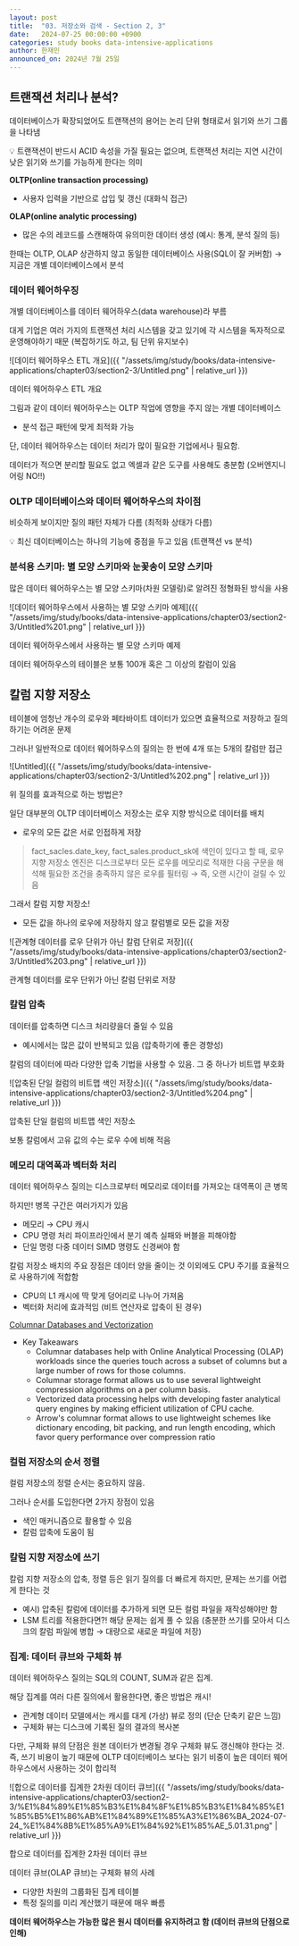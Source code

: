 ```yaml
---
layout: post
title:  "03. 저장소와 검색 - Section 2, 3"
date:   2024-07-25 00:00:00 +0900
categories: study books data-intensive-applications
author: 한재민
announced_on: 2024년 7월 25일
---
```

<!-- 현우님 대체 -->

## 트랜잭션 처리나 분석?

데이터베이스가 확장되었어도 트랜잭션의 용어는 논리 단위 형태로서 읽기와 쓰기 그룹을 나타냄

<aside>
💡 트랜잭션이 반드시 ACID 속성을 가질 필요는 없으며, 트랜잭션 처리는 지연 시간이 낮은 읽기와 쓰기를 가능하게 한다는 의미

</aside>

**OLTP(online transaction processing)**

- 사용자 입력을 기반으로 삽입 및 갱신 (대화식 접근)

**OLAP(online analytic processing)**

- 많은 수의 레코드를 스캔해하여 유의미한 데이터 생성 (예시: 통계, 분석 질의 등)

한때는 OLTP, OLAP 상관하지 않고 동일한 데이터베이스 사용(SQL이 잘 커버함) → 지금은 개별 데이터베이스에서 분석

### 데이터 웨어하우징

개별 데이터베이스를 데이터 웨어하우스(data warehouse)라 부름 

대게 기업은 여러 가지의 트랜잭션 처리 시스템을 갖고 있기에 각 시스템을 독자적으로 운영해야하기 때문 (복잡하기도 하고, 팀 단위 유지보수)

![데이터 웨어하우스 ETL 개요]({{ "/assets/img/study/books/data-intensive-applications/chapter03/section2-3/Untitled.png" | relative_url }})

데이터 웨어하우스 ETL 개요

그림과 같이 데이터 웨어하우스는 OLTP 작업에 영향을 주지 않는 개별 데이터베이스

- 분석 접근 패턴에 맞게 최적화 가능

단, 데이터 웨어하우스는 데이터 처리가 많이 필요한 기업에서나 필요함. 

데이터가 적으면 분리할 필요도 없고 엑셀과 같은 도구를 사용해도 충분함 (오버엔지니어링 NO!!)

### OLTP 데이터베이스와 데이터 웨어하우스의 차이점

비슷하게 보이지만 질의 패턴 자체가 다름 (최적화 상태가 다름)

<aside>
💡 최신 데이터베이스는 하나의 기능에 중점을 두고 있음 (트랜잭션 vs 분석)

</aside>

 

### 분석용 스키마: 별 모양 스키마와 눈꽃송이 모양 스키마

많은 데이터 웨어하우스는 별 모양 스키마(차원 모델링)로 알려진 정형화된 방식을 사용

![데이터 웨어하우스에서 사용하는 별 모양 스키마 예제]({{ "/assets/img/study/books/data-intensive-applications/chapter03/section2-3/Untitled%201.png" | relative_url }})

데이터 웨어하우스에서 사용하는 별 모양 스키마 예제

데이터 웨어하우스의 테이블은 보통 100개 혹은 그 이상의 칼럼이 있음

## 칼럼 지향 저장소

테이블에 엄청난 개수의 로우와 페타바이트 데이터가 있으면 효율적으로 저장하고 질의하기는 어려운 문제

그러나! 일반적으로 데이터 웨어하우스의 질의는 한 번에 4개 또는 5개의 칼럼만 접근

![Untitled]({{ "/assets/img/study/books/data-intensive-applications/chapter03/section2-3/Untitled%202.png" | relative_url }})

위 질의를 효과적으로 하는 방법은?

일단 대부분의 OLTP 데이터베이스 저장소는 로우 지향 방식으로 데이터를 배치

- 로우의 모든 값은 서로 인접하게 저장

> fact_sacles.date_key, fact_sales.product_sk에 색인이 있다고 할 때, 로우 지향 저장소 엔진은 디스크로부터 모든 로우를 메모리로 적재한 다음 구문을 해석해 필요한 조건을 충족하지 않은 로우를 필터링 → 즉, 오랜 시간이 걸릴 수 있음
> 

그래서 칼럼 지향 저장소!

- 모든 값을 하나의 로우에 저장하지 않고 칼럼별로 모든 값을 저장

![관계형 데이터를 로우 단위가 아닌 칼럼 단위로 저장]({{ "/assets/img/study/books/data-intensive-applications/chapter03/section2-3/Untitled%203.png" | relative_url }})

관계형 데이터를 로우 단위가 아닌 칼럼 단위로 저장

### 칼럼 압축

데이터를 압축하면 디스크 처리량을더 줄일 수 있음

- 예시에서는 많은 값이 반복되고 있음 (압축하기에 좋은 경향성)

칼럼의 데이터에 따라 다양한 압축 기법을 사용할 수 있음. 그 중 하나가 비트맵 부호화

![압축된 단일 컬럼의 비트맵 색인 저장소]({{ "/assets/img/study/books/data-intensive-applications/chapter03/section2-3/Untitled%204.png" | relative_url }})

압축된 단일 컬럼의 비트맵 색인 저장소

보통 칼럼에서 고유 값의 수는 로우 수에 비해 적음

### 메모리 대역폭과 벡터화 처리

데이터 웨어하우스 질의는 디스크로부터 메모리로 데이터를 가져오는 대역폭이 큰 병목

하지만! 병목 구간은 여러가지가 있음

- 메모리 → CPU 캐시
- CPU 명령 처리 파이프라인에서 분기 예측 실패와 버블을 피해야함
- 단일 명령 다중 데이터 SIMD 명령도 신경써야 함

칼럼 저장소 배치의 주요 장점은 데이터 양을 줄이는 것 이외에도 CPU 주기를 효율적으로 사용하기에 적합함

- CPU의 L1 캐시에 딱 맞게 덩어리로 나누어 가져옴
- 벡터화 처리에 효과적임 (비트 연산자로 압축이 된 경우)

[Columnar Databases and Vectorization](https://www.infoq.com/articles/columnar-databases-and-vectorization/)

- Key Takeawars
    - Columnar databases help with Online Analytical Processing (OLAP) workloads since the queries touch across a subset of columns but a large number of rows for those columns.
    - Columnar storage format allows us to use several lightweight compression algorithms on a per column basis.
    - Vectorized data processing helps with developing faster analytical query engines by making efficient utilization of CPU cache.
    - Arrow's columnar format allows to use lightweight schemes like dictionary encoding, bit packing, and run length encoding, which favor query performance over compression ratio

### 컬럼 저장소의 순서 정렬

컬럼 저장소의 정렬 순서는 중요하지 않음.

그러나 순서를 도입한다면 2가지 장점이 있음

- 색인 매커니즘으로 활용할 수 있음
- 칼럼 압축에 도움이 됨

### 칼럼 지향 저장소에 쓰기

칼럼 지향 저장소의 압축, 정렬 등은 읽기 질의를 더 빠르게 하지만, 문제는 쓰기를 어렵게 한다는 것

- 예시) 압축된 칼럼에 데이터를 추가하게 되면 모든 컬럼 파일을 재작성해야만 함
- LSM 트리를 적용한다면?! 해당 문제는 쉽게 풀 수 있음 (충분한 쓰기를 모아서 디스크의 칼럼 파일에 병합 → 대량으로 새로운 파일에 저장)

### 집계: 데이터 큐브와 구체화 뷰

데이터 웨어하우스 질의는 SQL의 COUNT, SUM과 같은 집계.

해당 집계를 여러 다른 질의에서 활용한다면, 좋은 방법은 캐시!

- 관계형 데이터 모델에서는 캐시를 대게 (가상) 뷰로 정의 (단순 단축키 같은 느낌)
- 구체화 뷰는 디스크에 기록된 질의 결과의 복사본

다만, 구체화 뷰의 단점은 원본 데이터가 변경될 경우 구체화 뷰도 갱신해야 한다는 것. 즉, 쓰기 비용이 높기 때문에 OLTP 데이터베이스 보다는 읽기 비중이 높은 데이터 웨어하우스에서 사용하는 것이 합리적

![합으로 데이터를 집계한 2차원 데이터 큐브]({{ "/assets/img/study/books/data-intensive-applications/chapter03/section2-3/%E1%84%89%E1%85%B3%E1%84%8F%E1%85%B3%E1%84%85%E1%85%B5%E1%86%AB%E1%84%89%E1%85%A3%E1%86%BA_2024-07-24_%E1%84%8B%E1%85%A9%E1%84%92%E1%85%AE_5.01.31.png" | relative_url }})

합으로 데이터를 집계한 2차원 데이터 큐브

데이터 큐브(OLAP 큐브)는 구체화 뷰의 사례 

- 다양한 차원의 그룹화된 집계 테이블
- 특정 질의를 미리 계산했기 때문에 매우 빠름

**데이터 웨어하우스는 가능한 많은 원시 데이터를 유지하려고 함 (데이터 큐브의 단점으로 인해)**